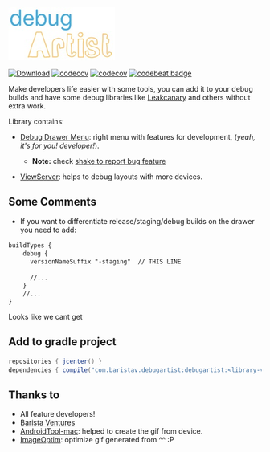 ![](img/logo.jpg)

[![Download](https://api.bintray.com/packages/barista-ventures/maven/debugartist/images/download.svg)](https://bintray.com/barista-ventures/maven/debug-artist/_latestVersion)
[![codecov](https://codecov.io/gh/BaristaVentures/debug-artist/branch/master/graph/badge.svg)](https://codecov.io/gh/BaristaVentures/debug-artist)
[![codecov](https://codecov.io/gh/BaristaVentures/debug-artist/branch/develop/graph/badge.svg)](https://codecov.io/gh/BaristaVentures/debug-artist)
[![codebeat badge](https://codebeat.co/badges/17e3bfd1-d2d2-4240-94f0-480da37d32d6)](https://codebeat.co/projects/github-com-baristaventures-debug-artist)

Make developers life easier with some tools, you can add it to your debug builds and have some debug
libraries like [Leakcanary](https://github.com/square/leakcanary) and others without extra work.

Library contains:
- [Debug Drawer Menu](docs/debug-drawer.md): right menu with features for development, (*yeah, it's for you! developer!*).
    * __Note:__ check [shake to report bug feature](docs/custom-bug-report-service.md)

- [ViewServer](https://github.com/romainguy/ViewServer): helps to debug layouts with more devices.

## Some Comments

- If you want to differentiate release/staging/debug builds on the drawer you need to add:

```
buildTypes {
    debug {
      versionNameSuffix "-staging"  // THIS LINE
      
      //...
    }
    //...
}
```

Looks like we cant get

## Add to gradle project

```groovy
repositories { jcenter() }
dependencies { compile("com.baristav.debugartist:debugartist:<library-version>@aar") { transitive = true } }
```

## Thanks to
- All feature developers!
- [Barista Ventures](http://barista-v.com/)
- [AndroidTool-mac](https://github.com/mortenjust/androidtool-mac): helped to create the gif from device.
- [ImageOptim](https://github.com/ImageOptim/ImageOptim): optimize gif generated from ^^ :P

